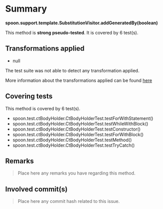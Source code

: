 # Summary
**spoon.support.template.SubstitutionVisitor.addGeneratedBy(boolean)**

This method is **strong pseudo-tested**.
It is covered by 6 test(s). 


## Transformations applied

- null


The test suite was not able to detect any transformation applied.

More information about the transformations applied can be found [here](https://github.com/STAMP-project/pitest-descartes)

## Covering tests
This method is covered by 6 test(s).
* spoon.test.ctBodyHolder.CtBodyHolderTest.testForWithStatement()
* spoon.test.ctBodyHolder.CtBodyHolderTest.testWhileWithBlock()
* spoon.test.ctBodyHolder.CtBodyHolderTest.testConstructor()
* spoon.test.ctBodyHolder.CtBodyHolderTest.testForWithBlock()
* spoon.test.ctBodyHolder.CtBodyHolderTest.testMethod()
* spoon.test.ctBodyHolder.CtBodyHolderTest.testTryCatch()


## Remarks
> Place here any remarks you have regarding this method.

## Involved commit(s)

> Place here any commit hash related to this issue.
